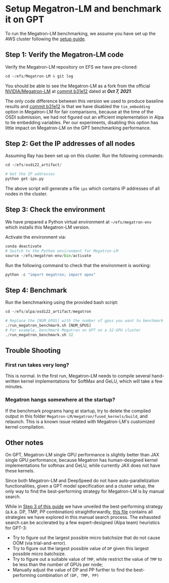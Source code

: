 # Setup Megatron-LM and benchmark it on GPT
To run the Megatron-LM benchmarking, we assume you have set up the AWS cluster following the [setup guide](../README.md).  


## Step 1: Verify the Megatron-LM code
Verify the Megatron-LM repository on EFS we have pre-cloned:
```python
cd ~/efs/Megatron-LM & git log
```
You should be able to see the Megatron-LM as a fork from the official [NVIDIA/Megatron-LM](https://github.com/NVIDIA/Megatron-LM) at 
[commit b31e12](https://github.com/NVIDIA/Megatron-LM/tree/b31e1296354e979722627a6c4dedafe19b51fa97) dated at ***Oct 7, 2021***.

The only code difference between this version we used to produce baseline results and [commit b31e12](https://github.com/NVIDIA/Megatron-LM/tree/b31e1296354e979722627a6c4dedafe19b51fa97) 
is that we have disabled the `tie_embedding` option in Megatron-LM for fair comparisons, because at the time of the OSDI submission, we had not figured out an efficient implementation in Alpa to tie embedding variables.
Per our experiments, disabling this option has little impact on Megatron-LM on the GPT benchmarking performance.

## Step 2: Get the IP addresses of all nodes
Assuming Ray has been set up on this cluster. Run the following commands:
```python
cd ~/efs/osdi22_artifact/

# Get the IP addresses
python get-ips.py
```
The above script will generate a file `ips` which contains IP addresses of all nodes in the cluster. 

## Step 3: Check the environment
We have prepared a Python virtual environment at `~/efs/megatron-env` which installs this Megatron-LM version.

Activate the environment via:
```python
conda deactivate
# Switch to the Python environment for Megatron-LM
source ~/efs/megatron-env/bin/activate
```

Run the following command to check that the environment is working:
```python
python -c "import megatron; import apex"
```

## Step 4: Benchmark
Run the benchmarking using the provided bash script:
```python
cd ~/efs/alpa/osdi22_artifact/megatron

# Replace the [NUM_GPUS] with the number of gpus you want to benchmark with, e.g., 1, 4, 8, 16, 32.
./run_megatron_benchmark.sh [NUM_GPUS]
# For example, benchmark Megatron on GPT on a 32-GPU cluster
./run_megatron_benchmark.sh 32
```

## Trouble Shooting
### First run takes very long?
This is normal. In the first run, Megatron-LM needs to compile several hand-written kernel implementations for SoftMax and GeLU, 
which will take a few minutes. 

### Megatron hangs somewhere at the startup?
If the benchmark programs hang at startup, try to delete the compiled output in this folder `Megatron-LM/megatron/fused_kernels/build`, 
and relaunch. This is a known issue related with Megatron-LM's customized kernel compilation.


## Other notes
On GPT, Megatron-LM single GPU performance is slightly better than JAX single GPU performance, because Megatron has human-designed kernel
implementations for softmax and GeLU, while currently JAX does not have these kernels.

Since both Megatron-LM and DeepSpeed do not have auto-parallelization functionalities, given a GPT model specification and a cluster setup, the only way 
to find the best-performing strategy for Megatron-LM is by manual search.

While in [Step 3 of this guide](#step-2-benchmark) we have unveiled the best-performing strategy (a.k.a. DP, TMP, PP combination) straightforwardly, 
[this file](../../benchmark/alpa/suite_paper_manual_gpt.py) contains all strategies we have explored in this manual search process. The exhausted search can be acclerated 
by a few expert-designed (Alpa team) heuristics for GPT-3:
- Try to figure out the largest possible micro batchsize that do not cause OOM (via trial-and-error).
- Try to figure out the largest possible value of `DP` given this largest possible micro batchsize.
- Try to figure out a suitable value of `TMP`, while restrict the value of `TMP` to be less than the number of GPUs per node;
- Manually adjust the value of DP and PP further to find the best-performing combination of `(DP, TMP, PP)`





